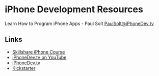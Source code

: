 iPhone Development Resources
======

Learn How to Program iPhone Apps - Paul Solt
PaulSolt@iPhoneDev.tv

Links
-----
* [Skillshare iPhone Course](http://skl.sh/11kA0im)
* [iPhoneDev.tv on YouTube](http://YouTube.com/iPhoneDevTV)
* [iPhoneDev.tv](http://iPhoneDev.tv)
* [Kickstarter](http://www.kickstarter.com/projects/213814992/how-to-program-iphone-apps-from-scratch)
